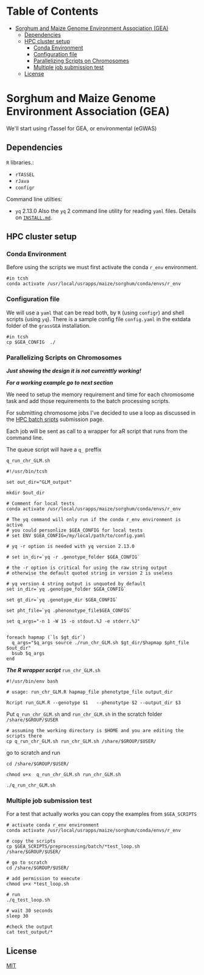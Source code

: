 Table of Contents
=================

* [Sorghum and Maize Genome Environment Association (GEA)](#sorghum-and-maize-genome-environment-association-gea)
   * [Dependencies](#dependencies)
   * [HPC cluster setup](#hpc-cluster-setup)
      * [Conda Environment](#conda-environment)
      * [Configuration file](#configuration-file)
      * [Parallelizing Scripts on Chromosomes](#parallelizing-scripts-on-chromosomes)
      * [Multiple job submission test](#multiple-job-submission-test)
   * [License](#license)

Sorghum and Maize Genome Environment Association (GEA) 
==============

We'll start using rTassel for GEA, or environmental (eGWAS)

## Dependencies
`R` libraries.:
  - `rTASSEL`
  - `rJava` 
  - `configr`

Command line utilties:
  - `yq` 2.13.0
Also the `yq` 2 command line utility for reading `yaml` files.
Details on [`INSTALL.md`](https://github.com/sawers-rellan-labs/grassGEA/blob/master/INSTALL.md).

## HPC cluster setup

### Conda Environment

Before using the scripts we must first activate the conda `r_env` environment.

```{bash}
#in tcsh
conda activate /usr/local/usrapps/maize/sorghum/conda/envs/r_env
```

### Configuration file
We will use a `yaml` that can be read both, by `R` (using `configr`) and shell scripts (using `yq`).
There is a sample config file `config.yaml` in the extdata folder of the `grassGEA` installation.  

```{bash}
#in tcsh
cp $GEA_CONFIG  ./
```

### Parallelizing Scripts on Chromosomes 

***Just showing the design it is not currenttly working!***

***For a working example go to next section***

We need to setup the memory requirement and time for each chromosome task
and add those requirements to the batch processing scripts.

For submitting chromosome jobs I've decided to use a loop
as discussed in the [HPC batch sripts](https://projects.ncsu.edu/hpc/Documents/lsf_scripts.php) submission page.

Each job will be sent as call to a wrapper for aR script that runs from the command line.

The queue script will have a `q_` preffix

`q_run_chr_GLM.sh`

```{bash}
#!/usr/bin/tcsh

set out_dir="GLM_output"

mkdir $out_dir

# Comment for local tests
conda activate /usr/local/usrapps/maize/sorghum/conda/envs/r_env

# The yq command will only run if the conda r_env environment is active
# you could personlize $GEA_CONFIG for local tests
# set ENV $GEA_CONFIG=/my/local/path/to/config.yaml

# yq -r option is needed with yq version 2.13.0

# set in_dir=`yq -r .genotype_folder $GEA_CONFIG`

# the -r option is critical for using the raw string output
# otherwise the default quoted string in version 2 is useless

# yq version 4 string output is unquoted by default
set in_dir=`yq .genotype_folder $GEA_CONFIG`

set gt_dir=`yq .genotype_dir $GEA_CONFIG`

set pht_file=`yq .phenonotype_file$GEA_CONFIG`

set q_args="-n 1 -W 15 -o stdout.%J -e stderr.%J"


foreach hapmap (`ls $gt_dir`)
  q_args="$q_args source ./run_chr_GLM.sh $gt_dir/$hapmap $pht_file $out_dir"
  bsub $q_args
end
```
***The R wrapper script***
`run_chr_GLM.sh`

```{bash}
#!/usr/bin/env bash

# usage: run_chr_GLM.R hapmap_file phenotytpe_file output_dir

Rcript run_GLM.R --genotype $1   --phenotytpe $2 --output_dir $3

```


Put `q_run_chr_GLM.sh` and `run_chr_GLM.sh` in the scratch folder `/share/$GROUP/$USER`

```{bash}
# assuming the working directory is $HOME and you are editing the scripts there
cp q_run_chr_GLM.sh run_chr_GLM.sh /share/$GROUP/$USER/
```

go to scratch and run

```{bash}
cd /share/$GROUP/$USER/

chmod u+x  q_run_chr_GLM.sh run_chr_GLM.sh

./q_run_chr_GLM.sh
```

### Multiple job submission test

For a test that actually works you can copy the examples from `$GEA_SCRIPTS`

```{bash}
# activate conda r_env environment
conda activate /usr/local/usrapps/maize/sorghum/conda/envs/r_env

# copy the scripts
cp $GEA_SCRIPTS/preprocessing/batch/*test_loop.sh  /share/$GROUP/$USER/

# go to scratch
cd /share/$GROUP/$USER/

# add permission to execute
chmod u+x *test_loop.sh 

# run
./q_test_loop.sh

# wait 30 seconds
sleep 30

#check the output
cat test_output/*
```

## License
[MIT](https://choosealicense.com/licenses/mit/)
